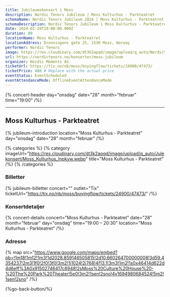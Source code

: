 ```yaml
---
title: Jubileumskonsert i Moss
description: Nordic Tenors Jubileum | Moss Kulturhus - Parkteatret
schemaName: Nordic Tenors Jubileum 2024 | Moss Kulturhus - Parkteatret
schemaDescription: Nordic Tenors Jubileum i Moss Kulturhus - Parkteatret
date: 2024-02-28T19:00:00.000Z
duration: 80
locationName: Moss Kulturhus - Parkteatret
locationAddress: Dronningens gate 25, 1530 Moss, Norway
performer: Nordic Tenors
image: https://res.cloudinary.com/dt3k2apqd/image/upload/q_auto/Nordic%20Tenors/OG%20images/Jubileum/Moss_brkoub.webp
url: https://nordictenors.no/konserter/moss-jubileum
organizer: Nordic Moments AS
ticketUrl: https://tix.no/nb/moss/buyingflow/tickets/24900/47473/
ticketPrice: 480 # Replace with the actual price
eventStatus: EventScheduled
eventAttendanceMode: OfflineEventAttendanceMode
---
```


{% concert-header day="onsdag" date="28" month="februar" time="19:00" /%}

---

## Moss Kulturhus - Parkteatret

{% jubileum-introduction location="Moss Kulturhus - Parkteatret" day="onsdag" date="28" month="februar" /%}

{% categories %}
{% category imageUrl="https://res.cloudinary.com/dt3k2apqd/image/upload/q_auto/Julekonsert/Moss_Kulturhus_lnpkyw.webp" title="Moss Kulturhus - Parkteatret" /%}
{% /categories %}

### Billetter

{% jubileum-billetter concert="" outlet="Tix" ticketUrl="https://tix.no/nb/moss/buyingflow/tickets/24900/47473/" /%}

### Konsertdetaljer

{% concert-details concert="Moss Kulturhus - Parkteatret" date="28" month="februar" day="onsdag" time="19:00 – 20:30" location="Moss Kulturhus - Parkteatret" /%}

### Adresse

{% map src="https://www.google.com/maps/embed?pb=!1m18!1m12!1m3!1d2028.859146505815!2d10.660264700000008!3d59.4354237!2m3!1f0!2f0!3f0!3m2!1i1024!2i768!4f13.1!3m3!1m2!1s0x46414d622d4d6eff%3A0x91502746417c6948!2sMoss%20Culture%20House%20-%20The%20Park%20Theater!5e0!3m2!1sen!2sno!4v1694980684524!5m2!1sen!2sno" /%}

{%go-back-button/%}

